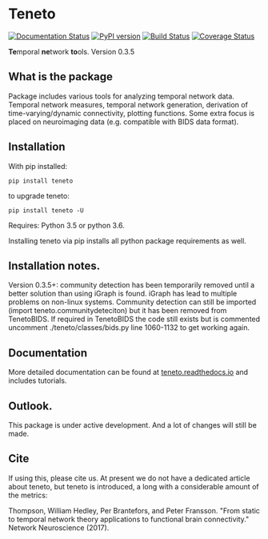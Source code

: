 # Teneto

[![Documentation Status](https://readthedocs.org/projects/teneto/badge/?version=latest)](http://teneto.readthedocs.io/en/latest/?badge=latest)
[![PyPI version](https://badge.fury.io/py/Teneto.svg)](https://badge.fury.io/py/Teneto)
[![Build Status](https://travis-ci.org/wiheto/teneto.svg?branch=master)](https://travis-ci.org/wiheto/teneto)
[![Coverage Status](https://coveralls.io/repos/github/wiheto/teneto/badge.svg?branch=master)](https://coveralls.io/github/wiheto/teneto?branch=master)

**Te**mporal **ne**twork **to**ols. Version 0.3.5

## What is the package

Package includes various tools for analyzing temporal network data. Temporal network measures, temporal network generation, derivation of time-varying/dynamic connectivity, plotting functions. Some extra focus is placed on neuroimaging data (e.g. compatible with BIDS data format).

## Installation

With pip installed:

`pip install teneto`

to upgrade teneto:

`pip install teneto -U`

Requires: Python 3.5 or python 3.6. 

Installing teneto via pip installs all python package requirements as well. 

## Installation notes. 

Version 0.3.5+: community detection has been temporarily removed until a better solution than using iGraph is found. iGraph has lead to multiple problems on non-linux systems. Community detection can still be imported (import teneto.communitydeteciton) but it has been removed from TenetoBIDS. If required in TenetoBIDS the code still exists but is commented uncomment ./teneto/classes/bids.py line 1060-1132 to get working again.  

## Documentation 

More detailed documentation can be found at  [teneto.readthedocs.io](https://teneto.readthedocs.io) and includes tutorials.

## Outlook.

This package is under active development. And a lot of changes will still be made.

## Cite

If using this, please cite us. At present we do not have a dedicated article about teneto, but teneto is introduced, a long with a considerable amount of the metrics:

Thompson, William Hedley, Per Brantefors, and Peter Fransson. "From static to temporal network theory applications to functional brain connectivity." Network Neuroscience (2017).
